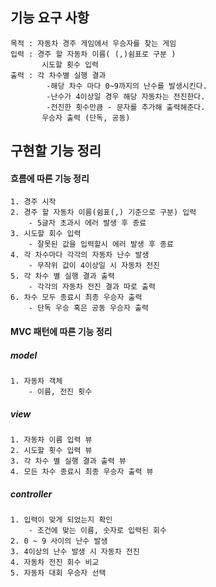 ## 기능 요구 사항
    목적 : 자동차 경주 게임에서 우승자를 찾는 게임
    입력 : 경주 할 자동차 이름( (,)쉼표로 구분 )
           시도할 횟수 입력
    출력 : 각 차수별 실행 결과
            -해당 차수 마다 0~9까지의 난수를 발생시킨다.
            -난수가 4이상일 경우 해당 자동차는 전진한다.
            -전진한 횟수만큼 - 문자를 추가해 출력해준다.
           우승자 출력 (단독, 공동)

## 구현할 기능 정리
#### 흐름에 따른 기능 정리
    1. 경주 시작
    2. 경주 할 자동차 이름(쉼표(,) 기준으로 구분) 입력
        - 5글자 초과시 에러 발생 후 종료
    3. 시도할 회수 입력
        - 잘못된 값을 입력할시 에러 발생 후 종료
    4. 각 차수마다 각각의 자동차 난수 발생
        - 무작위 값이 4이상일 시 자동차 전진
    5. 각 차수 별 실행 결과 출력
        - 각각의 자동차 전진 결과 따로 출력
    6. 차수 모두 종료시 최종 우승자 출력
        - 단독 우승 혹은 공동 우승자 출력
    
#### MVC 패턴에 따른 기능 정리
##### model
    1. 자동차 객체
        - 이름, 전진 횟수
##### view
    1. 자동차 이름 입력 뷰
    2. 시도할 횟수 입력 뷰
    3. 각 차수 별 실행 결과 출력 뷰
    4. 모든 차수 종료시 최종 우승자 출력 뷰
##### controller
    1. 입력이 맞게 되었는지 확인
        - 조건에 맞는 이름, 숫자로 입력된 회수
    2. 0 ~ 9 사이의 난수 발생
    3. 4이상의 난수 발생 시 자동차 전진
    4. 자동차 전진 회수 비교
    5. 자동차 대회 우승자 선택